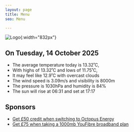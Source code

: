```yaml
---
layout: page
title: Menu
seo: Menu

---
```


![Logo](/images/logo.jpg){:width="832px"}

<!-- weather_marker starts -->
## On Tuesday, 14 October 2025

- The average temperature today is 13.32˚C,
- With highs of 13.32˚C and lows of 11.75˚C,
- It may feel like 12.9˚C with overcast clouds
- The wind speed is 3.09m/s and visibility is 8000m
- The pressure is 1030hPa and humidity is 84%
- The sun will rise at 06:31 and set at 17:17

<!-- weather_marker ends -->

## Sponsors

- [Get £50 credit when switching to Octopus Energy](https://bit.ly/3oD1nnS)
- [Get £75 when taking a 1000mb YouFibre broadband plan](https://aklam.io/91zWhU?)
